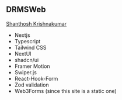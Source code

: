 ## DRMSWeb

[Shanthosh Krishnakumar](https://drmsweb.com)

- Nextjs
- Typescript
- Tailwind CSS
- NextUI
- shadcn/ui
- Framer Motion
- Swiper.js
- React-Hook-Form
- Zod validation
- Web3Forms (since this site is a static one)
